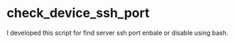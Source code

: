 # check_device_ssh_port
I developed this script for find  server ssh port enbale or disable using bash. 
